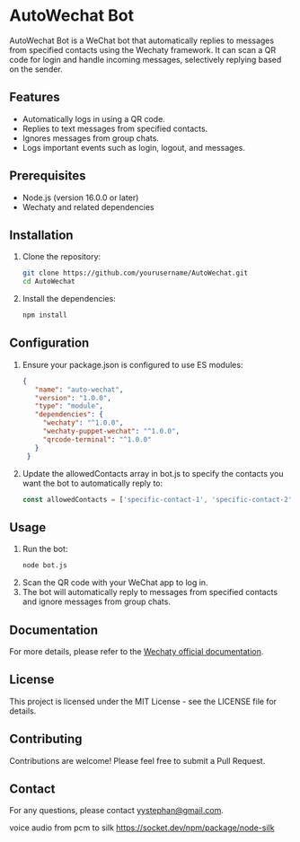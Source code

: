 # AutoWechat Bot

AutoWechat Bot is a WeChat bot that automatically replies to messages from specified contacts using the Wechaty framework. It can scan a QR code for login and handle incoming messages, selectively replying based on the sender.

## Features

- Automatically logs in using a QR code.
- Replies to text messages from specified contacts.
- Ignores messages from group chats.
- Logs important events such as login, logout, and messages.

## Prerequisites

- Node.js (version 16.0.0 or later)
- Wechaty and related dependencies

## Installation

1. Clone the repository:

   ```bash
   git clone https://github.com/yourusername/AutoWechat.git
   cd AutoWechat
2. Install the dependencies:

   ```bash
   npm install
   
## Configuration
1. Ensure your package.json is configured to use ES modules:
   ```json
   {
      "name": "auto-wechat",
      "version": "1.0.0",
      "type": "module",
      "dependencies": {
        "wechaty": "^1.0.0",
        "wechaty-puppet-wechat": "^1.0.0",
        "qrcode-terminal": "^1.0.0"
      }
    }
2. Update the allowedContacts array in bot.js to specify the contacts you want the bot to automatically reply to:
    ```javascript
    const allowedContacts = ['specific-contact-1', 'specific-contact-2']; // Specify allowed contacts here
## Usage
 1. Run the bot:
    ```bash
    node bot.js
2. Scan the QR code with your WeChat app to log in.
3. The bot will automatically reply to messages from specified contacts and ignore messages from group chats.

## Documentation
For more details, please refer to the [Wechaty official documentation](https://www.npmjs.com/package/wechaty).

## License
This project is licensed under the MIT License - see the LICENSE file for details.

## Contributing
Contributions are welcome! Please feel free to submit a Pull Request.

## Contact
For any questions, please contact yystephan@gmail.com.


voice audio from pcm to silk
https://socket.dev/npm/package/node-silk

